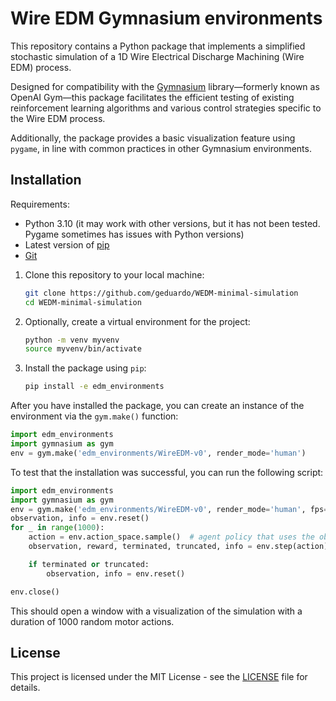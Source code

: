 
# Wire EDM Gymnasium environments

This repository contains a Python package that implements a simplified stochastic simulation of a 1D Wire Electrical Discharge Machining (Wire EDM) process.

Designed for compatibility with the [Gymnasium](https://gymnasium.farama.org/) library—formerly known as OpenAI Gym—this package facilitates the efficient testing of existing reinforcement learning algorithms and various control strategies specific to the Wire EDM process.

Additionally, the package provides a basic visualization feature using `pygame`, in line with common practices in other Gymnasium environments.

## Installation

Requirements:

- Python 3.10 (it may work with other versions, but it has not been tested. Pygame sometimes has issues with Python versions)
- Latest version of [pip](https://pip.pypa.io/en/stable/installing/)
- [Git](https://git-scm.com/book/en/v2/Getting-Started-Installing-Git)

1. Clone this repository to your local machine:

    ```bash
    git clone https://github.com/geduardo/WEDM-minimal-simulation
    cd WEDM-minimal-simulation
    ```

2. Optionally, create a virtual environment for the project:

    ```bash
    python -m venv myvenv
    source myvenv/bin/activate
    ```

3. Install the package using `pip`:

    ```bash
    pip install -e edm_environments
    ```

After you have installed the package, you can create an instance of the environment via the `gym.make()` function:

```python
import edm_environments
import gymnasium as gym
env = gym.make('edm_environments/WireEDM-v0', render_mode='human')
```

To test that the installation was successful, you can run the following script:

```python
import edm_environments
import gymnasium as gym
env = gym.make('edm_environments/WireEDM-v0', render_mode='human', fps=60)
observation, info = env.reset()
for _ in range(1000):
    action = env.action_space.sample()  # agent policy that uses the observation and info
    observation, reward, terminated, truncated, info = env.step(action)

    if terminated or truncated:
        observation, info = env.reset()

env.close()
```

This should open a window with a visualization of the simulation with a duration of 1000 random motor actions.

## License

This project is licensed under the MIT License - see the [LICENSE](./LICENSE.md) file for details.
